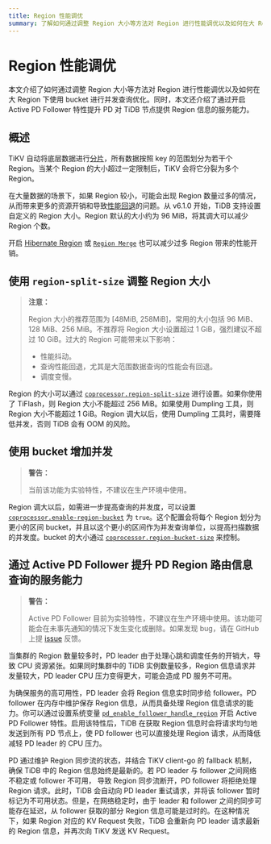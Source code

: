 ```yaml
---
title: Region 性能调优
summary: 了解如何通过调整 Region 大小等方法对 Region 进行性能调优以及如何在大 Region 下使用 bucket 进行并发查询优化。
---
```


# Region 性能调优

本文介绍了如何通过调整 Region 大小等方法对 Region 进行性能调优以及如何在大 Region 下使用 bucket 进行并发查询优化。同时，本文还介绍了通过开启 Active PD Follower 特性提升 PD 对 TiDB 节点提供 Region 信息的服务能力。

## 概述

TiKV 自动将底层数据进行[分片](/best-practices/tidb-best-practices.md#数据分片)，所有数据按照 key 的范围划分为若干个 Region。当某个 Region 的大小超过一定限制后，TiKV 会将它分裂为多个 Region。

在大量数据的场景下，如果 Region 较小，可能会出现 Region 数量过多的情况，从而带来更多的资源开销和导致[性能回退](/best-practices/massive-regions-best-practices.md#性能问题)的问题。从 v6.1.0 开始，TiDB 支持设置自定义的 Region 大小。Region 默认的大小约为 96 MiB，将其调大可以减少 Region 个数。

开启 [Hibernate Region](/best-practices/massive-regions-best-practices.md#方法四开启-hibernate-region-功能) 或 [`Region Merge`](/best-practices/massive-regions-best-practices.md#方法五开启-region-merge) 也可以减少过多 Region 带来的性能开销。

## 使用 `region-split-size` 调整 Region 大小

> **注意：**
>
> Region 大小的推荐范围为 [48MiB, 258MiB]，常用的大小包括 96 MiB、128 MiB、256 MiB。不推荐将 Region 大小设置超过 1 GiB，强烈建议不超过 10 GiB。过大的 Region 可能带来以下影响：
>
> + 性能抖动。
> + 查询性能回退，尤其是大范围数据查询的性能会有回退。
> + 调度变慢。

Region 的大小可以通过 [`coprocessor.region-split-size`](/tikv-configuration-file.md#region-split-size) 进行设置。如果你使用了 TiFlash，则 Region 大小不能超过 256 MiB。如果使用 Dumpling 工具，则 Region 大小不能超过 1 GiB。Region 调大以后，使用 Dumpling 工具时，需要降低并发，否则 TiDB 会有 OOM 的风险。

## 使用 bucket 增加并发

> **警告：**
>
> 当前该功能为实验特性，不建议在生产环境中使用。

Region 调大以后，如需进一步提高查询的并发度，可以设置 [`coprocessor.enable-region-bucket`](/tikv-configuration-file.md#enable-region-bucket-从-v610-版本开始引入) 为 `true`。这个配置会将每个 Region 划分为更小的区间 bucket，并且以这个更小的区间作为并发查询单位，以提高扫描数据的并发度。bucket 的大小通过 [`coprocessor.region-bucket-size`](/tikv-configuration-file.md#region-bucket-size-从-v610-版本开始引入) 来控制。

## 通过 Active PD Follower 提升 PD Region 路由信息查询的服务能力

> **警告：**
>
> Active PD Follower 目前为实验特性，不建议在生产环境中使用。该功能可能会在未事先通知的情况下发生变化或删除。如果发现 bug，请在 GitHub 上提 [issue](https://github.com/pingcap/tidb/issues) 反馈。

当集群的 Region 数量较多时，PD leader 由于处理心跳和调度任务的开销大，导致 CPU 资源紧张。如果同时集群中的 TiDB 实例数量较多，Region 信息请求并发量较大，PD leader CPU 压力变得更大，可能会造成 PD 服务不可用。

为确保服务的高可用性，PD leader 会将 Region 信息实时同步给 follower。PD follower 在内存中维护保存 Region 信息，从而具备处理 Region 信息请求的能力。你可以通过设置系统变量 [`pd_enable_follower_handle_region`](/system-variables.md#pd_enable_follower_handle_region-从-v760-版本开始引入) 开启 Active PD Follower 特性。启用该特性后，TiDB 在获取 Region 信息时会将请求均匀地发送到所有 PD 节点上，使 PD follower 也可以直接处理 Region 请求，从而降低减轻 PD leader 的 CPU 压力。

PD 通过维护 Region 同步流的状态，并结合 TiKV client-go 的 fallback 机制，确保 TiDB 中的 Region 信息始终是最新的。若 PD leader 与 follower 之间网络不稳定或 follower 不可用， 导致 Region 同步流断开，PD follower 将拒绝处理 Region 请求。此时，TiDB 会自动向 PD leader 重试请求，并将该 follower 暂时标记为不可用状态。但是，在网络稳定时，由于 leader 和 follower 之间的同步可能存在延迟，从 follower 获取的部分 Region 信息可能是过时的。在这种情况下，如果 Region 对应的 KV Request 失败，TiDB 会重新向 PD leader 请求最新的 Region 信息，并再次向 TiKV 发送 KV Request。
